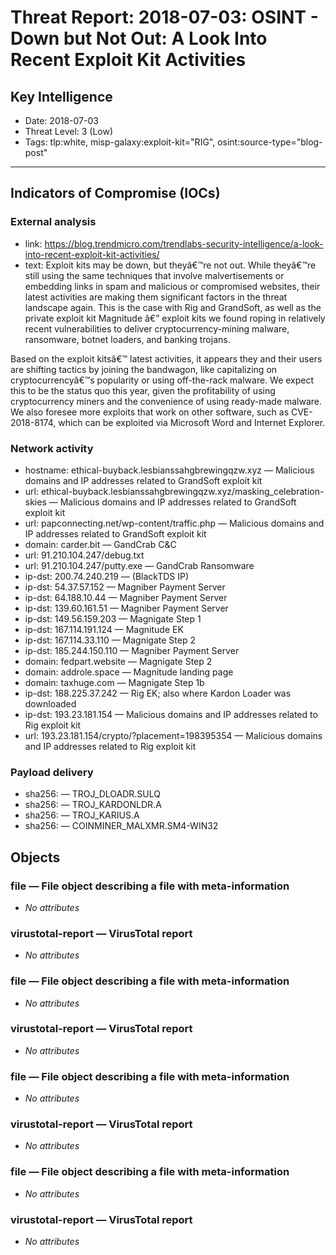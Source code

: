 # Threat Report: 2018-07-03: OSINT -  Down but Not Out: A Look Into Recent Exploit Kit Activities


## Key Intelligence
* Date: 2018-07-03
* Threat Level: 3 (Low)
* Tags: tlp:white, misp-galaxy:exploit-kit="RIG", osint:source-type="blog-post"

---

## Indicators of Compromise (IOCs)
### External analysis
* link: https://blog.trendmicro.com/trendlabs-security-intelligence/a-look-into-recent-exploit-kit-activities/
* text: Exploit kits may be down, but theyâ€™re not out. While theyâ€™re still using the same techniques that involve malvertisements or embedding links in spam and malicious or compromised websites, their latest activities are making them significant factors in the threat landscape again. This is the case with Rig and GrandSoft, as well as the private exploit kit Magnitude â€” exploit kits we found roping in relatively recent vulnerabilities to deliver cryptocurrency-mining malware, ransomware, botnet loaders, and banking trojans.

Based on the exploit kitsâ€™ latest activities, it appears they and their users are shifting tactics by joining the bandwagon, like capitalizing on cryptocurrencyâ€™s popularity or using off-the-rack malware. We expect this to be the status quo this year, given the profitability of using cryptocurrency miners and the convenience of using ready-made malware. We also foresee more exploits that work on other software, such as  CVE-2018-8174, which can be exploited via Microsoft Word and Internet Explorer.

### Network activity
* hostname: ethical-buyback.lesbianssahgbrewingqzw.xyz — Malicious domains and IP addresses related to GrandSoft exploit kit
* url: ethical-buyback.lesbianssahgbrewingqzw.xyz/masking_celebration-skies — Malicious domains and IP addresses related to GrandSoft exploit kit
* url: papconnecting.net/wp-content/traffic.php — Malicious domains and IP addresses related to GrandSoft exploit kit
* domain: carder.bit — GandCrab C&C
* url: 91.210.104.247/debug.txt
* url: 91.210.104.247/putty.exe — GandCrab Ransomware
* ip-dst: 200.74.240.219 — (BlackTDS IP)
* ip-dst: 54.37.57.152 — Magniber Payment Server
* ip-dst: 64.188.10.44 — Magniber Payment Server
* ip-dst: 139.60.161.51 — Magniber Payment Server
* ip-dst: 149.56.159.203 — Magnigate Step 1
* ip-dst: 167.114.191.124 — Magnitude EK
* ip-dst: 167.114.33.110 — Magnigate Step 2
* ip-dst: 185.244.150.110 — Magniber Payment Server
* domain: fedpart.website — Magnigate Step 2
* domain: addrole.space — Magnitude landing page
* domain: taxhuge.com — Magnigate Step 1b
* ip-dst: 188.225.37.242 — Rig EK; also where Kardon Loader was downloaded
* ip-dst: 193.23.181.154 — Malicious domains and IP addresses related to Rig exploit kit
* url: 193.23.181.154/crypto/?placement=198395354 — Malicious domains and IP addresses related to Rig exploit kit

### Payload delivery
* sha256: <sha256> — TROJ_DLOADR.SULQ
* sha256: <sha256> — TROJ_KARDONLDR.A
* sha256: <sha256> — TROJ_KARIUS.A
* sha256: <sha256> — COINMINER_MALXMR.SM4-WIN32

## Objects
### file — File object describing a file with meta-information
* _No attributes_

### virustotal-report — VirusTotal report
* _No attributes_

### file — File object describing a file with meta-information
* _No attributes_

### virustotal-report — VirusTotal report
* _No attributes_

### file — File object describing a file with meta-information
* _No attributes_

### virustotal-report — VirusTotal report
* _No attributes_

### file — File object describing a file with meta-information
* _No attributes_

### virustotal-report — VirusTotal report
* _No attributes_
